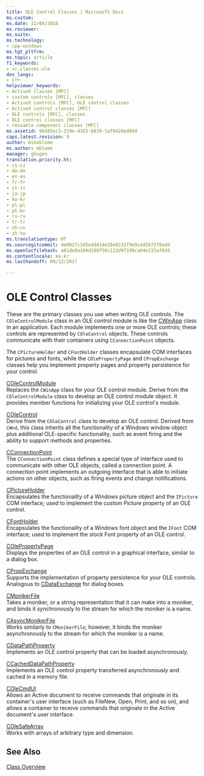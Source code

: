 ```yaml
---
title: OLE Control Classes | Microsoft Docs
ms.custom: 
ms.date: 11/04/2016
ms.reviewer: 
ms.suite: 
ms.technology:
- cpp-windows
ms.tgt_pltfrm: 
ms.topic: article
f1_keywords:
- vc.classes.ole
dev_langs:
- C++
helpviewer_keywords:
- ActiveX classes [MFC]
- custom controls [MFC], classes
- ActiveX controls [MFC], OLE control classes
- ActiveX control classes [MFC]
- OLE controls [MFC], classes
- OLE control classes [MFC]
- reusable component classes [MFC]
ms.assetid: 96495ec3-319e-4163-b839-1af0428ed9dd
caps.latest.revision: 9
author: mikeblome
ms.author: mblome
manager: ghogen
translation.priority.ht:
- cs-cz
- de-de
- es-es
- fr-fr
- it-it
- ja-jp
- ko-kr
- pl-pl
- pt-br
- ru-ru
- tr-tr
- zh-cn
- zh-tw
ms.translationtype: HT
ms.sourcegitcommit: 4e0027c345e4d414e28e8232f9e9ced2b73f0add
ms.openlocfilehash: a81de0a104d188f50c112d9f199ca04e315af920
ms.contentlocale: ko-kr
ms.lasthandoff: 09/12/2017

---
```

# <a name="ole-control-classes"></a>OLE Control Classes
These are the primary classes you use when writing OLE controls. The `COleControlModule` class in an OLE control module is like the [CWinApp](../mfc/reference/cwinapp-class.md) class in an application. Each module implements one or more OLE controls; these controls are represented by `COleControl` objects. These controls communicate with their containers using `CConnectionPoint` objects.  
  
 The `CPictureHolder` and `CFontHolder` classes encapsulate COM interfaces for pictures and fonts, while the `COlePropertyPage` and `CPropExchange` classes help you implement property pages and property persistence for your control.  
  
 [COleControlModule](../mfc/reference/colecontrolmodule-class.md)  
 Replaces the `CWinApp` class for your OLE control module. Derive from the `COleControlModule` class to develop an OLE control module object. It provides member functions for initializing your OLE control's module.  
  
 [COleControl](../mfc/reference/colecontrol-class.md)  
 Derive from the `COleControl` class to develop an OLE control. Derived from `CWnd`, this class inherits all the functionality of a Windows window object plus additional OLE-specific functionality, such as event firing and the ability to support methods and properties.  
  
 [CConnectionPoint](../mfc/reference/cconnectionpoint-class.md)  
 The `CConnectionPoint` class defines a special type of interface used to communicate with other OLE objects, called a connection point. A connection point implements an outgoing interface that is able to initiate actions on other objects, such as firing events and change notifications.  
  
 [CPictureHolder](../mfc/reference/cpictureholder-class.md)  
 Encapsulates the functionality of a Windows picture object and the `IPicture` COM interface; used to implement the custom Picture property of an OLE control.  
  
 [CFontHolder](../mfc/reference/cfontholder-class.md)  
 Encapsulates the functionality of a Windows font object and the `IFont` COM interface; used to implement the stock Font property of an OLE control.  
  
 [COlePropertyPage](../mfc/reference/colepropertypage-class.md)  
 Displays the properties of an OLE control in a graphical interface, similar to a dialog box.  
  
 [CPropExchange](../mfc/reference/cpropexchange-class.md)  
 Supports the implementation of property persistence for your OLE controls. Analogous to [CDataExchange](../mfc/reference/cdataexchange-class.md) for dialog boxes.  
  
 [CMonikerFile](../mfc/reference/cmonikerfile-class.md)  
 Takes a moniker, or a string representation that it can make into a moniker, and binds it synchronously to the stream for which the moniker is a name.  
  
 [CAsyncMonikerFile](../mfc/reference/casyncmonikerfile-class.md)  
 Works similarly to `CMonikerFile`; however, it binds the moniker asynchronously to the stream for which the moniker is a name.  
  
 [CDataPathProperty](../mfc/reference/cdatapathproperty-class.md)  
 Implements an OLE control property that can be loaded asynchronously.  
  
 [CCachedDataPathProperty](../mfc/reference/ccacheddatapathproperty-class.md)  
 Implements an OLE control property transferred asynchronously and cached in a memory file.  
  
 [COleCmdUI](../mfc/reference/colecmdui-class.md)  
 Allows an Active document to receive commands that originate in its container's user interface (such as FileNew, Open, Print, and so on), and allows a container to receive commands that originate in the Active document's user interface.  
  
 [COleSafeArray](../mfc/reference/colesafearray-class.md)  
 Works with arrays of arbitrary type and dimension.  
  
## <a name="see-also"></a>See Also  
 [Class Overview](../mfc/class-library-overview.md)


